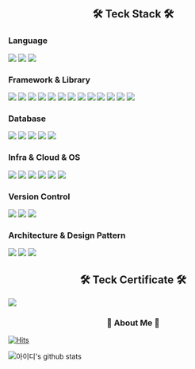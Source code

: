 <div align="left">

<h2 align="center">🛠 Teck Stack 🛠</h2>
  
<h3 align="left">Language</h2>
<p align="left">
  <img src="https://img.shields.io/badge/Java-007396?style=flat&logo=Java&logoColor=white"/>
  <img src="https://img.shields.io/badge/PHP-627eb4?style=flat&logo=php&logoColor=white"/>
  <img src="https://img.shields.io/badge/JavaScript-F7DF1E?style=flat&logo=JavaScript&logoColor=white"/>
</p>
  
<h3 align="left">Framework & Library</h3>
<p align="left">
  <img src="https://img.shields.io/badge/Spring-6aae3d?style=flat&logo=Spring&logoColor=white"/>
  <img src="https://img.shields.io/badge/SpringBoot-6aae3d?style=flat&logo=Springboot&logoColor=white"/>
  <img src="https://img.shields.io/badge/JPA-6aae3d?style=flat&logo=Spring&logoColor=white"/>
  <img src="https://img.shields.io/badge/QueryDSL-6aae3d?style=flat&logo=Spring&logoColor=white"/>
  <img src="https://img.shields.io/badge/WebFlux-6aae3d?style=flat&logo=Spring&logoColor=white"/>
  <img src="https://img.shields.io/badge/MonoFlux-6aae3d?style=flat&logo=Spring&logoColor=white"/>
  <img src="https://img.shields.io/badge/Reactor-6aae3d?style=flat&logo=Spring&logoColor=white"/>
  <img src="https://img.shields.io/badge/WebSocket-6aae3d?style=flat&logo=Spring&logoColor=white"/>
  <img src="https://img.shields.io/badge/SpringSecurity-6aae3d?style=flat&logo=SpringSecurity&logoColor=white"/>
  
  <img src="https://img.shields.io/badge/Lalavel-f82c20?style=flat&logo=laravel&logoColor=white"/>
  <img src="https://img.shields.io/badge/React-01d3f7?style=flat&logo=react&logoColor=white"/>
  <img src="https://img.shields.io/badge/Redux-7942be?style=flat&logo=redux&logoColor=white"/>
  <img src="https://img.shields.io/badge/Router-f24746?style=flat&logo=ReactRouter&logoColor=white"/>
</p>

<h3 align="left">Database</h3>
<p align="left">
  <img src="https://img.shields.io/badge/MySQL-005e87?style=flat&logo=mysql&logoColor=white"/>
  <img src="https://img.shields.io/badge/PostgreSQL-2e5d8e?style=flat&logo=postgresql&logoColor=white"/>
  <img src="https://img.shields.io/badge/Redis-d2281e?style=flat&logo=redis&logoColor=white"/>
  <img src="https://img.shields.io/badge/Netty-585e6c?style=flat&logo=Netty&logoColor=white"/>
  <img src="https://img.shields.io/badge/MongoDB-19a64e?style=flat&logo=mongodb&logoColor=white"/>
</p>
  
<h3 align="left">Infra & Cloud & OS</h3>
<p align="left">
  <img src="https://img.shields.io/badge/Kubernetes-3069df?style=flat&logo=Kubernetes&logoColor=white"/>
  <img src="https://img.shields.io/badge/Docker-2193e7?style=flat&logo=docker&logoColor=white"/>
  <img src="https://img.shields.io/badge/AmazonCloud-ff9900?style=flat&logo=amazon&logoColor=black"/>
  <img src="https://img.shields.io/badge/OracleCloud-c53d27?style=flat&logo=oracle&logoColor=white"/>
  <img src="https://img.shields.io/badge/MacOS-333333?style=flat&logo=apple&logoColor=white"/>
  <img src="https://img.shields.io/badge/Linux-f8c107?style=flat&logo=linux&logoColor=black"/>
</p>

<h3 align="left">Version Control</h3>
<p align="left">
  <img src="https://img.shields.io/badge/GitHub-gray?style=flat&logo=GitHub&logoColor=black"/>
  <img src="https://img.shields.io/badge/Git-blue?style=flat&logo=Git&logoColor=F05032"/>
  <img src="https://img.shields.io/badge/SourceTree-2684ff?style=flat&logo=sourcetree&logoColor=white"/>
</p>
  
<h3 align="left">Architecture & Design Pattern</h3>
<p align="left">
  <img src="https://img.shields.io/badge/MSA-3386df?style=flat&logo=msa&logoColor=white"/>
  <img src="https://img.shields.io/badge/MVC-3386df?style=flat&logo=mvc&logoColor=white"/>
  <img src="https://img.shields.io/badge/DomainDrivenDesign-3386df?style=flat&logo=ddd&logoColor=white"/>
</p>

<h2 align="center">🛠 Teck Certificate 🛠</h2>
<p align="left">
  <a href="https://www.credly.com/users/username.b7786004/badges" target=black>
    <img src="https://images.credly.com/size/140x140/images/b9feab85-1a43-4f6c-99a5-631b88d5461b/image.png"/>
  </a>
</p>
  
<h3 align="center"> 🎳 About Me 🎳 </h3>
<p align="left">
</p>

[![Hits](https://hits.seeyoufarm.com/api/count/incr/badge.svg?url=https%3A%2F%2Fgithub.com%2Falalstjr&count_bg=%2379C83D&title_bg=%23555555&icon=&icon_color=%23E7E7E7&title=hits&edge_flat=false)](https://hits.seeyoufarm.com)
  
  
![아이디's github stats](https://github-readme-stats.vercel.app/api?username=alalstjr&show_icons=true)
</div>
